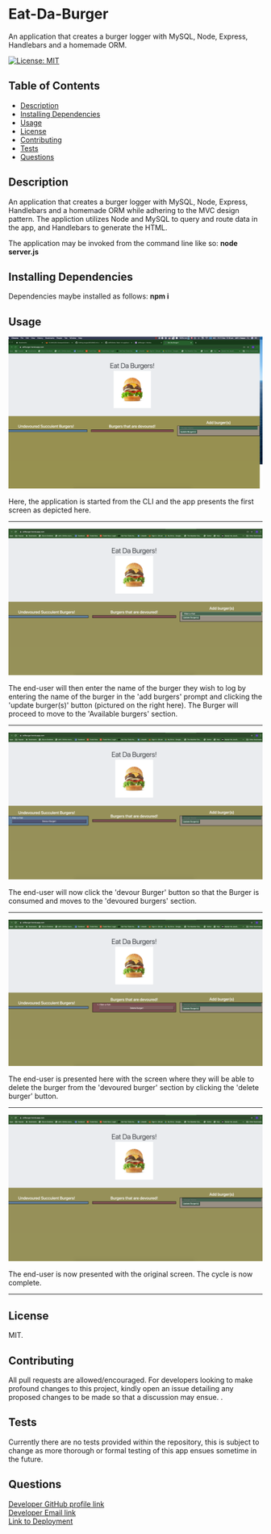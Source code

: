 # Eat-Da-Burger
An application that creates a burger logger with MySQL, Node, Express, Handlebars and a homemade ORM.

[![License: MIT](https://img.shields.io/badge/License-MIT-yellow.svg)](https://opensource.org/licenses/MIT)

## Table of Contents
  * [Description](#description)
  * [Installing Dependencies](#installing-dependencies)
  * [Usage](#usage)
  * [License](#license)
  * [Contributing](#contributing)
  * [Tests](#tests)
  * [Questions](#questions)

## Description
An application that creates a burger logger with MySQL, Node, Express, Handlebars and a homemade ORM while adhering to   the MVC design pattern. The appliction utilizes Node and MySQL to query and route data in the  app, and Handlebars to generate the  HTML.


The application may be invoked from the command line like so:
**node server.js**

## Installing Dependencies
 Dependencies maybe installed as follows:
 **npm i**

## Usage
  
![](/public/assets/img/home.png)

Here, the application is started from the CLI  and the app presents the first screen as depicted  here. 

***

![](/public/assets/img/addBurger.png)

The end-user will then enter the name of the burger they wish to log by entering the name of the burger in the 'add burgers' prompt  and clicking the 'update burger(s)' button (pictured on the right here). The Burger will proceed to  move to the 'Available burgers' section.

***

![](/public/assets/img/devourBurger.png)

The end-user will now click the 'devour Burger' button so that the Burger is consumed  and  moves to the 'devoured burgers' section. 

***

![](/public/assets/img/deleteBurger.png)

The end-user is presented here  with the screen  where they will be able to delete the burger from the 'devoured burger' section by clicking the 'delete burger' button.

***

![](/public/assets/img/finalScreen.png)

The end-user is now presented with the original screen. The cycle is now complete.

***

## License
MIT.
 
## Contributing
All pull requests are allowed/encouraged. For developers looking to make profound changes to this project, kindly open an issue detailing any proposed changes to be made so that a discussion may ensue.
 .
## Tests
Currently there are no  tests provided within the repository, this  is subject to change as more thorough or formal testing of this app ensues sometime in the future.


## Questions
[Developer GitHub profile link](https://github.com/atifih)  
[Developer Email link](mailto:atif.haque@gmail.com)  
[Link to Deployment](https://atifburger.herokuapp.com/)


